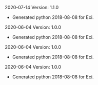 2020-07-14 Version: 1.1.0
- Generated python 2018-08-08 for Eci.

2020-06-04 Version: 1.0.0
- Generated python 2018-08-08 for Eci.

2020-06-04 Version: 1.0.0
- Generated python 2018-08-08 for Eci.

2020-06-04 Version: 1.0.0
- Generated python 2018-08-08 for Eci.

